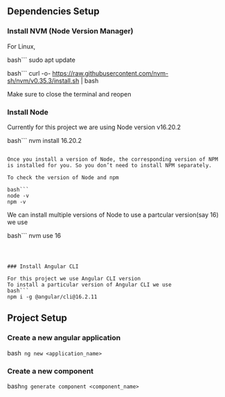 ## Dependencies Setup


### Install NVM (Node Version Manager)

For Linux,

bash```
sudo apt update

bash```
curl -o- https://raw.githubusercontent.com/nvm-sh/nvm/v0.35.3/install.sh | bash

Make sure to close the terminal and reopen

### Install Node

Currently for this project we are using Node version v16.20.2

bash```
nvm install 16.20.2
```

Once you install a version of Node, the corresponding version of NPM is installed for you. So you don’t need to install NPM separately.

To check the version of Node and npm

bash```
node -v
npm -v
```

We can install multiple versions of Node to use a partcular version(say 16) we use 

bash```
nvm use 16
```



### Install Angular CLI

For this project we use Angular CLI version
To install a particular version of Angular CLI we use 
bash```
npm i -g @angular/cli@16.2.11
```



## Project Setup



### Create a new angular application


bash```
ng new <application_name>```

### Create a new component

bash```ng generate component <component_name>```




